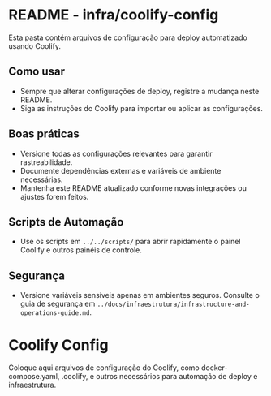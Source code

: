 # README - infra/coolify-config

Esta pasta contém arquivos de configuração para deploy automatizado usando Coolify.

## Como usar
- Sempre que alterar configurações de deploy, registre a mudança neste README.
- Siga as instruções do Coolify para importar ou aplicar as configurações.

## Boas práticas
- Versione todas as configurações relevantes para garantir rastreabilidade.
- Documente dependências externas e variáveis de ambiente necessárias.
- Mantenha este README atualizado conforme novas integrações ou ajustes forem feitos.

## Scripts de Automação
- Use os scripts em `../../scripts/` para abrir rapidamente o painel Coolify e outros painéis de controle.

## Segurança
- Versione variáveis sensíveis apenas em ambientes seguros. Consulte o guia de segurança em `../docs/infraestrutura/infrastructure-and-operations-guide.md`.

# Coolify Config

Coloque aqui arquivos de configuração do Coolify, como docker-compose.yaml, .coolify, e outros necessários para automação de deploy e infraestrutura. 